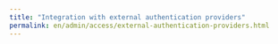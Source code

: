 ```yaml
---
title: "Integration with external authentication providers"
permalink: en/admin/access/external-authentication-providers.html
---
```

